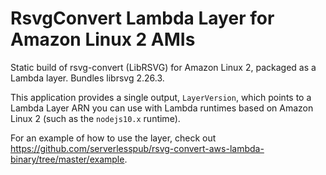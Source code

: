 # RsvgConvert Lambda Layer for Amazon Linux 2 AMIs

Static build of rsvg-convert (LibRSVG) for Amazon Linux 2, packaged as a Lambda layer. 
Bundles librsvg 2.26.3.

This application provides a single output, `LayerVersion`, which points to a
Lambda Layer ARN you can use with Lambda runtimes based on Amazon Linux 2 (such
as the `nodejs10.x` runtime).

For an example of how to use the layer, check out 
<https://github.com/serverlesspub/rsvg-convert-aws-lambda-binary/tree/master/example>.
